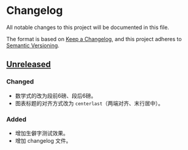 # Changelog

All notable changes to this project will be documented in this file.

The format is based on [Keep a Changelog](https://keepachangelog.com/en/1.0.0/),
and this project adheres to [Semantic Versioning](https://semver.org/spec/v2.0.0.html).

## [Unreleased]

### Changed

- 数学式的改为段前6磅、段后6磅。
- 图表标题的对齐方式改为 `centerlast`（两端对齐、末行居中）。

### Added

- 增加生僻字测试效果。
- 增加 changelog 文件。


[Unreleased]: https://github.com/1FCENdoge/SYSUThesis/compare/v2.0.0-alpha2...HEAD
